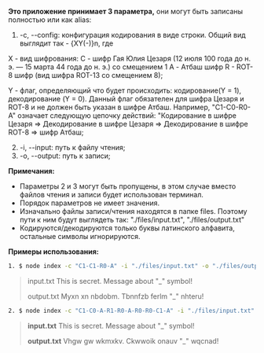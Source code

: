 **Это приложение принимает 3 параметра,** они могут быть записаны полностью или как alias:

1. -c, --config: конфигурация кодирования в виде строки. Общий вид выглядит так - {XY(-)}n, где

X - вид шифрования:
C - шифр Гая Юлия Цезаря (12 июля 100 года до н. э. — 15 марта 44 года до н. э.) со смещением 1
A - Атбаш шифр
R - ROT-8 шифр (вид шифра ROT-13 со смещением 8);

Y - флаг, определяющий что будет происходить: кодирование(Y = 1), декодирование (Y = 0). Данный флаг обязателен для шифра Цезаря и ROT-8
и не должен быть указан в шифре Атбаш.
Например, "C1-C0-R0-A" означает следующую цепочку действий: "Кодирование в шифре Цезаря => Декодирование в шифре Цезаря =>
Декодирование в шифре ROT-8 => шифр Атбаш;

2. -i, --input: путь к файлу чтения;
3. -o, --output: путь к записи;

**Примечания:**

- Параметры 2 и 3 могут быть пропущены, в этом случае вместо файлов чтения и записи будет использован терминал.
- Порядок параметров не имеет значения.
- Изначально файлы записи/чтения находятся в папке files. Поэтому пути к ним будут выглядеть так: "./files/input.txt", "./files/output.txt"
- Кодируются/декодируются только буквы латинского алфавита, остальные символы игнорируются.

**Примеры использования:**
```bash
1. $ node index -c "C1-C1-R0-A" -i "./files/input.txt" -o "./files/output.txt"
```
> input.txt
> This is secret. Message about "_" symbol!
> 
> output.txt
> Myxn xn nbdobm. Tbnnfzb ferlm "_" nhteru!

```bash
2. $ node index -c "C1-C0-A-R1-R0-A-R0-R0-C1-A" -i "./files/input.txt" -o "./files/output.txt"
```
> **input.txt**
> This is secret. Message about "_" symbol!
> 
>**output.txt**
> Vhgw gw wkmxkv. Ckwwoik onauv "_" wqcnad!


